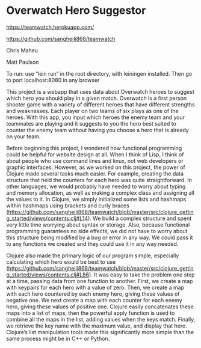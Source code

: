 # Overwatch Hero Suggestor


https://teamwatch.herokuapp.com/

https://github.com/sangheili868/teamwatch 

Chris Maheu

Matt Paulson


To run: use “lein run” in the root directory, with leiningen installed. Then go to port localhost:8080 in any browser


This project is a webapp that uses data about Overwatch heroes to suggest which hero you should play in a given match. Overwatch is a first person shooter game with a variety of different heroes that have different strengths and weaknesses. Each player on two teams of six plays as one of the heroes. With this app, you input which heroes the enemy team and your teammates are playing and it suggests to you the hero best suited to counter the enemy team without having you choose a hero that is already on your team.
        
Before beginning this project, I wondered how functional programming could be helpful for website design at all. When I think of Lisp, I think of about people who use command lines and linux, not web developers or graphic interfaces. However, as we worked on this project, the power of Clojure made several tasks much easier. For example, creating the data structure that held the counters for each hero was quite straightforward. In other languages, we would probably have needed to worry about typing and memory allocation, as well as making a complex class and assigning all the values to it. In Clojure, we simply initialized some lists and hashmaps within hashmaps using brackets and curly braces (https://github.com/sangheili868/teamwatch/blob/master/src/clojure_getting_started/views/contents.clj#L14). We build a complex structure and spent very little time worrying about syntax or storage. Also, because functional programming guarantees no side effects, we did not have to worry about this structure being modified by a bug or error in any way. We could pass it to any functions we created and they could use it in any way needed.


Clojure also made the primary logic of our program simple, especially calculating which hero would be best to use (https://github.com/sangheili868/teamwatch/blob/master/src/clojure_getting_started/views/contents.clj#L86). It was easy to take the problem one step at a time, passing data from one function to another. First, we create a map with keypairs for each hero with a value of zero. Then, we create a map with each hero countered by each enemy hero, giving these values of negative one. We next create a map with each counter for each enemy hero, giving these values of positive one. Clojure easily concatenates these maps into a list of maps, then the powerful apply function is used to combine all the maps in the list, adding values when the keys match. Finally, we retrieve the key name with the maximum value, and display that hero. Clojure’s list manipulation tools made this significantly more simple than the same process might be in C++ or Python.

